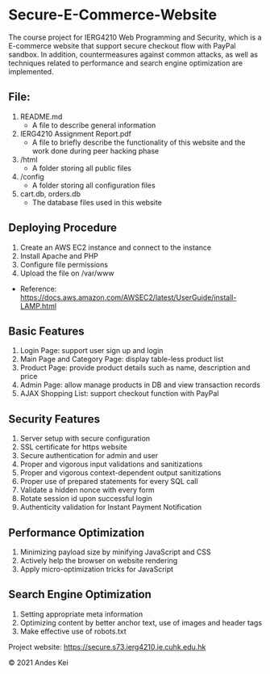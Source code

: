 # Secure-E-Commerce-Website
The course project for IERG4210 Web Programming and Security, which is a E-commerce website that support secure checkout flow with PayPal sandbox. In addition, countermeasures against common attacks, as well as techniques related to performance and search engine optimization are implemented.

## File:
1. README.md
	- A file to describe general information
2. IERG4210 Assignment Report.pdf
	- A file to briefly describe the functionality of this website and the work done during peer hacking phase
3. /html
	- A folder storing all public files
4. /config
	- A folder storing all configuration files
4. cart.db, orders.db
	- The database files used in this website

## Deploying Procedure
1. Create an AWS EC2 instance and connect to the instance</li>
2. Install Apache and PHP</li>
3. Configure file permissions</li>
4. Upload the file on /var/www</li>
- Reference: https://docs.aws.amazon.com/AWSEC2/latest/UserGuide/install-LAMP.html

## Basic Features
1. Login Page: support user sign up and login</li>
2. Main Page and Category Page: display table-less product list</li>
3. Product Page: provide product details such as name, description and price</li>
4. Admin Page: allow manage products in DB and view transaction records</li>
5. AJAX Shopping List: support checkout function with PayPal</li>
</ol>

## Security Features
1. Server setup with secure configuration</li>
2. SSL certificate for https website</li>
3. Secure authentication for admin and user</li>
4. Proper and vigorous input validations and sanitizations</li>
5. Proper and vigorous context-dependent output sanitizations</li>
6. Proper use of prepared statements for every SQL call</li>
7. Validate a hidden nonce with every form</li>
8. Rotate session id upon successful login</li>
9. Authenticity validation for Instant Payment Notification</li>

## Performance Optimization
1. Minimizing payload size by minifying JavaScript and CSS</li>
2. Actively help the browser on website rendering</li>
3. Apply micro-optimization tricks for JavaScript</li>

## Search Engine Optimization
1. Setting appropriate meta information</li>
2. Optimizing content by better anchor text, use of images and header tags</li>
3. Make effective use of robots.txt</li>

Project website: https://secure.s73.ierg4210.ie.cuhk.edu.hk

© 2021 Andes Kei
